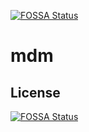 [![FOSSA Status](https://app.fossa.com/api/projects/git%2Bgithub.com%2Fatedeg%2Fmdm.svg?type=shield)](https://app.fossa.com/projects/git%2Bgithub.com%2Fatedeg%2Fmdm?ref=badge_shield)

# mdm

## License
[![FOSSA Status](https://app.fossa.com/api/projects/git%2Bgithub.com%2Fatedeg%2Fmdm.svg?type=large)](https://app.fossa.com/projects/git%2Bgithub.com%2Fatedeg%2Fmdm?ref=badge_large)